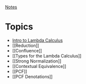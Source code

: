 [Notes](giving_meaning_to_programs_notes.pdf)
# Topics
- [Intro to Lambda Calculus](Intro%20to%20Lambda%20Calculus.md)
- [[Reduction]]
- [[Confluence]]
- [[Types for the Lambda Calculus]]
- [[Strong Normalization]]
- [[Contextual Equivalence]]
- [[PCF]]
- [[PCF Denotations]]